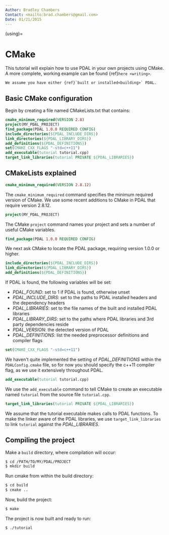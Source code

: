```yaml
---
Author: Bradley Chambers
Contact: <mailto:brad.chambers@gmail.com>
Date: 01/21/2015
---
```


(using)=

# CMake

This tutorial will explain how to use PDAL in your own projects using CMake. A
more complete, working example can be found {ref}`here <writing>`.

```{note}
We assume you have either {ref}`built or installed<building>` PDAL.
```

## Basic CMake configuration

Begin by creating a file named CMakeLists.txt that contains:

```cmake
cmake_minimum_required(VERSION 2.8)
project(MY_PDAL_PROJECT)
find_package(PDAL 1.0.0 REQUIRED CONFIG)
include_directories(${PDAL_INCLUDE_DIRS})
link_directories(${PDAL_LIBRARY_DIRS})
add_definitions(${PDAL_DEFINITIONS})
set(CMAKE_CXX_FLAGS "-std=c++11")
add_executable(tutorial tutorial.cpp)
target_link_libraries(tutorial PRIVATE ${PDAL_LIBRARIES})
```

## CMakeLists explained

```cmake
cmake_minimum_required(VERSION 2.8.12)
```

The `cmake_minimum_required` command specifies the minimum required version of
CMake. We use some recent additions to CMake in PDAL that require version
2.8.12.

```cmake
project(MY_PDAL_PROJECT)
```

The CMake `project` command names your project and sets a number of useful
CMake variables.

```cmake
find_package(PDAL 1.0.0 REQUIRED CONFIG)
```

We next ask CMake to locate the PDAL package, requiring version 1.0.0 or higher.

```cmake
include_directories(${PDAL_INCLUDE_DIRS})
link_directories(${PDAL_LIBRARY_DIRS})
add_definitions(${PDAL_DEFINITIONS})
```

If PDAL is found, the following variables will be set:

- *PDAL_FOUND*: set to 1 if PDAL is found, otherwise unset
- *PDAL_INCLUDE_DIRS*: set to the paths to PDAL installed headers and the dependency headers
- *PDAL_LIBRARIES*: set to the file names of the built and installed PDAL libraries
- *PDAL_LIBRARY_DIRS*: set to the paths where PDAL libraries and 3rd party dependencies reside
- *PDAL_VERSION*: the detected version of PDAL
- *PDAL_DEFINITIONS*: list the needed preprocessor definitions and compiler flags

```cmake
set(CMAKE_CXX_FLAGS "-std=c++11")
```

We haven't quite implemented the setting of *PDAL_DEFINITIONS* within the
`PDALConfig.cmake` file, so for now you should specify the c++11 compiler flag,
as we use it extensively throughout PDAL.

```cmake
add_executable(tutorial tutorial.cpp)
```

We use the `add_executable` command to tell CMake to create an executable named
`tutorial` from the source file `tutorial.cpp`.

```cmake
target_link_libraries(tutorial PRIVATE ${PDAL_LIBRARIES})
```

We assume that the tutorial executable makes calls to PDAL functions. To make
the linker aware of the PDAL libraries, we use `target_link_libraries` to link
`tutorial` against the *PDAL_LIBRARIES*.

## Compiling the project

Make a `build` directory, where compilation will occur:

```bash
$ cd /PATH/TO/MY/PDAL/PROJECT
$ mkdir build
```

Run cmake from within the build directory:

```bash
$ cd build
$ cmake ..
```

Now, build the project:

```bash
$ make
```

The project is now built and ready to run:

```bash
$ ./tutorial
```
